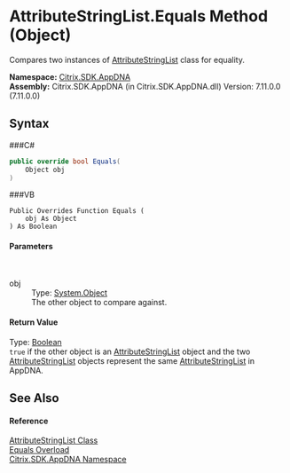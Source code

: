 # AttributeStringList.Equals Method (Object)
 

Compares two instances of <a href="T_Citrix_SDK_AppDNA_AttributeStringList">AttributeStringList</a> class for equality.

**Namespace:**&nbsp;<a href="N_Citrix_SDK_AppDNA">Citrix.SDK.AppDNA</a><br />**Assembly:**&nbsp;Citrix.SDK.AppDNA (in Citrix.SDK.AppDNA.dll) Version: 7.11.0.0 (7.11.0.0)

## Syntax

###C#
```csharp
public override bool Equals(
	Object obj
)
```

###VB
```vbnet
Public Overrides Function Equals ( 
	obj As Object
) As Boolean
```


#### Parameters
&nbsp;<dl><dt>obj</dt><dd>Type: <a href="http://msdn2.microsoft.com/en-us/library/e5kfa45b" target="_blank">System.Object</a><br />The other object to compare against.</dd></dl>

#### Return Value
Type: <a href="http://msdn2.microsoft.com/en-us/library/a28wyd50" target="_blank">Boolean</a><br />`true` if the other object is an <a href="T_Citrix_SDK_AppDNA_AttributeStringList">AttributeStringList</a> object and the two <a href="T_Citrix_SDK_AppDNA_AttributeStringList">AttributeStringList</a> objects represent the same <a href="T_Citrix_SDK_AppDNA_AttributeStringList">AttributeStringList</a> in AppDNA.

## See Also


#### Reference
<a href="T_Citrix_SDK_AppDNA_AttributeStringList">AttributeStringList Class</a><br /><a href="Overload_Citrix_SDK_AppDNA_AttributeStringList_Equals">Equals Overload</a><br /><a href="N_Citrix_SDK_AppDNA">Citrix.SDK.AppDNA Namespace</a><br />